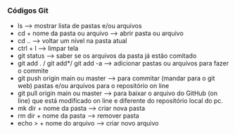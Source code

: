 ### Códigos Git



- ls --> mostrar lista de pastas e/ou arquivos
- cd  + nome da pasta ou arquivo --> abrir pasta ou arquivo
- cd .. --> voltar um nível na pasta atual
- ctrl + l --> limpar tela
- git status --> saber se os arquivos da pasta já estão comitado
- git add . / git add*/ git add -a --> adicionar pastas ou arquivos para fazer o commite
- git push origin main ou master --> para commitar (mandar para  o git web) pastas e/ou arquivos para o repositório on line
- git pull origin main ou master --> para baixar o arquivo do GitHub (on line) que está modificado on line e diferente do repositório local do pc.
- mk dir + nome da pasta --> criar nova pasta
- rm dir + nome da pasta --> remover pasta
- echo > + nome do arquivo --> criar novo arquivo